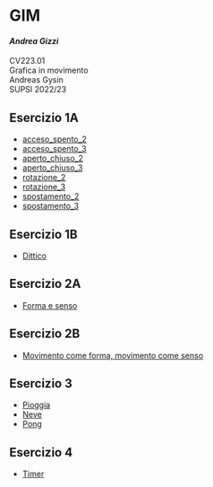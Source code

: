 # GIM
#### *Andrea Gizzi*
CV223.01  
Grafica in movimento  
Andreas Gysin  
SUPSI 2022/23  

## Esercizio 1A
- [acceso_spento_2](Esercizio_1A/acceso_spento_2.html)
- [acceso_spento_3](Esercizio_1A/acceso_spento_3.html)
- [aperto_chiuso_2](Esercizio_1A/aperto_chiuso_2.html)
- [aperto_chiuso_3](Esercizio_1A/aperto_chiuso_3.html)
- [rotazione_2](Esercizio_1A/rotazione_2.html)
- [rotazione_3](Esercizio_1A/rotazione_3.html)
- [spostamento_2](Esercizio_1A/spostamento_2.html)
- [spostamento_3](Esercizio_1A/spostamento_3.html)  

## Esercizio 1B
- [Dittico](Esercizio_1B/index.html)

## Esercizio 2A
- [Forma e senso](Esercizio_2A/index.html)

## Esercizio 2B
- [Movimento come forma, movimento come senso](Esercizio_2B/Index.html)

## Esercizio 3
- [Pioggia](Esercizio_3/pioggia/index.html)
- [Neve](Esercizio_3/neve/index.html)
- [Pong](Esercizio_3/pong/index.html)

## Esercizio 4
- [Timer](Esercizio_3/timer/index.html)
